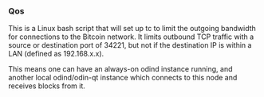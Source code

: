 ### Qos ###

This is a Linux bash script that will set up tc to limit the outgoing bandwidth for connections to the Bitcoin network. It limits outbound TCP traffic with a source or destination port of 34221, but not if the destination IP is within a LAN (defined as 192.168.x.x).

This means one can have an always-on odind instance running, and another local odind/odin-qt instance which connects to this node and receives blocks from it.
